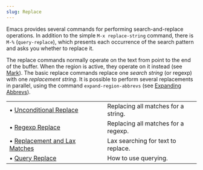 ```yaml
---
slug: Replace
---
```


Emacs provides several commands for performing search-and-replace operations. In addition to the simple `M-x replace-string` command, there is `M-%` (`query-replace`), which presents each occurrence of the search pattern and asks you whether to replace it.

The replace commands normally operate on the text from point to the end of the buffer. When the region is active, they operate on it instead (see [Mark](/docs/emacs/Mark)). The basic replace commands replace one *search string* (or regexp) with one *replacement string*. It is possible to perform several replacements in parallel, using the command `expand-region-abbrevs` (see [Expanding Abbrevs](/docs/emacs/Expanding-Abbrevs)).

|                                                                          |    |                                     |
| :----------------------------------------------------------------------- | -- | :---------------------------------- |
| • [Unconditional Replace](/docs/emacs/Unconditional-Replace)             |    | Replacing all matches for a string. |
| • [Regexp Replace](/docs/emacs/Regexp-Replace)                           |    | Replacing all matches for a regexp. |
| • [Replacement and Lax Matches](/docs/emacs/Replacement-and-Lax-Matches) |    | Lax searching for text to replace.  |
| • [Query Replace](/docs/emacs/Query-Replace)                             |    | How to use querying.                |
